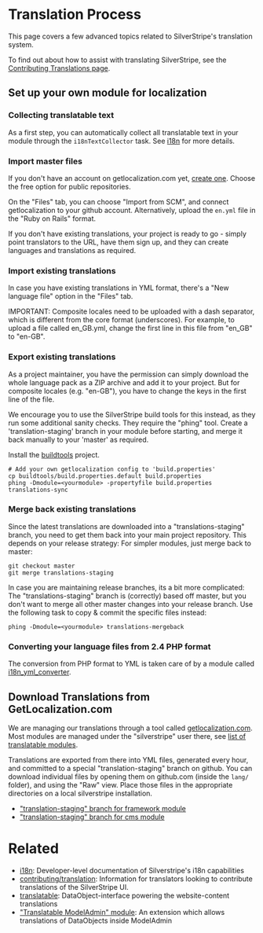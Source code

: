 # Translation Process #

This page covers a few advanced topics related to SilverStripe's translation system.

To find out about how to assist with translating SilverStripe, see the [Contributing Translations page](contributing/translation).

## Set up your own module for localization

### Collecting translatable text

As a first step, you can automatically collect
all translatable text in your module through the `i18nTextCollector` task.
See [i18n](/topics/i18n#collecting-text) for more details.

### Import master files

If you don't have an account on getlocalization.com yet, [create one](http://www.getlocalization.com/signup).
Choose the free option for public repositories.

On the "Files" tab, you can choose "Import from SCM",
and connect getlocalization to your github account.
Alternatively, upload the `en.yml` file in the "Ruby on Rails" format.

If you don't have existing translations,
your project is ready to go - simply point translators
to the URL, have them sign up, and they can create languages and translations as required.

### Import existing translations

In case you have existing translations in YML format,
there's a "New language file" option in the "Files" tab.

IMPORTANT: Composite locales need to be uploaded with 
a dash separator, which is different from the core format (underscores).
For example, to upload a file called en_GB.yml,
change the first line in this file from "en_GB" to "en-GB".

### Export existing translations

As a project maintainer, you have the permission can simply download the whole language pack as a ZIP archive
and add it to your project. But for composite locales (e.g. "en-GB"),
you have to change the keys in the first line of the file.

We encourage you to use the SilverStripe build tools for this instead,
as they run some additional sanity checks. They require the "phing" tool.
Create a 'translation-staging' branch in your module before starting,
and merge it back manually to your 'master' as required.

Install the [buildtools](https://github.com/silverstripe/silverstripe-buildtools) project.

	# Add your own getlocalization config to 'build.properties'
	cp buildtools/build.properties.default build.properties
	phing -Dmodule=<yourmodule> -propertyfile build.properties translations-sync

### Merge back existing translations

Since the latest translations are downloaded into a "translations-staging"
branch, you need to get them back into your main project repository.
This depends on your release strategy: For simpler modules,
just merge back to master:

	git checkout master
	git merge translations-staging

In case you are maintaining release branches, its a bit more complicated:
The "translations-staging" branch is (correctly) based off master,
but you don't want to merge all other master changes into your release branch.
Use the following task to copy & commit the specific files instead:

	phing -Dmodule=<yourmodule> translations-mergeback

### Converting your language files from 2.4 PHP format

The conversion from PHP format to YML is taken care of by a module
called [i18n_yml_converter](https://github.com/chillu/i18n_yml_converter).

## Download Translations from GetLocalization.com

We are managing our translations through a tool called [getlocalization.com](http://getlocalization.com).
Most modules are managed under the "silverstripe" user there,
see [list of translatable modules](http://www.getlocalization.com/profile/?username=silverstripe).

Translations are exported from there into YML files, generated every hour,
and committed to a special "translation-staging" branch on github.
You can download individual files by opening them on github.com (inside the `lang/` folder), and using the "Raw" view.
Place those files in the appropriate directories on a local silverstripe installation. 

 * ["translation-staging" branch for framework module](https://github.com/silverstripe/silverstripe-framework/tree/translation-staging)
 * ["translation-staging" branch for cms module](https://github.com/silverstripe/silverstripe-cms/tree/translation-staging)

# Related

 * [i18n](/topics/i18n): Developer-level documentation of Silverstripe's i18n capabilities
 * [contributing/translation](contributing/translation): Information for translators looking to contribute translations of the SilverStripe UI.
 * [translatable](https://github.com/silverstripe/silverstripe-translatable): DataObject-interface powering the website-content translations
 * ["Translatable ModelAdmin" module](http://silverstripe.org/translatablemodeladmin-module/): An extension which allows translations of DataObjects inside ModelAdmin